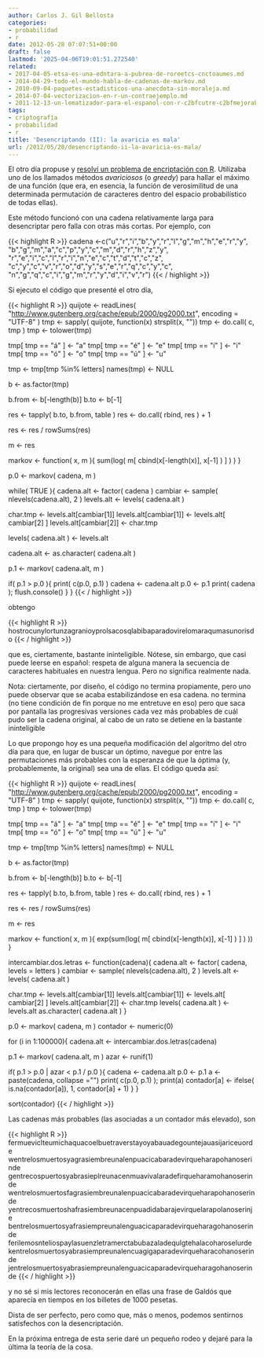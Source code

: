 ```yaml
---
author: Carlos J. Gil Bellosta
categories:
- probabilidad
- r
date: 2012-05-28 07:07:51+00:00
draft: false
lastmod: '2025-04-06T19:01:51.272540'
related:
- 2017-04-05-etsa-es-una-edntara-a-pubrea-de-roreetcs-cnctoaumes.md
- 2014-04-29-todo-el-mundo-habla-de-cadenas-de-markov.md
- 2010-09-04-paquetes-estadisticos-una-anecdota-sin-moraleja.md
- 2014-07-04-vectorizacion-en-r-un-contraejemplo.md
- 2011-12-13-un-lematizador-para-el-espanol-con-r-c2bfcutre-c2bfmejorable.md
tags:
- criptografía
- probabilidad
- r
title: 'Desencriptando (II): la avaricia es mala'
url: /2012/05/28/desencriptando-ii-la-avaricia-es-mala/
---
```


El otro día propuse y [resolví un problema de encriptación con R](https://datanalytics.com/2012/05/21/desencriptando-i-el-problema-de-un-mal-amigo/). Utilizaba uno de los llamados métodos _avariciosos_ (o _greedy_) para hallar el máximo de una función (que era, en esencia, la función de verosimilitud de una determinada permutación de caracteres dentro del espacio probabilístico de todas ellas).

Este método funcionó con una cadena relativamente larga para desencriptar pero falla con otras más cortas. Por ejemplo, con

{{< highlight R >}}
cadena <-c("u","r","i","b","y","r","l","g","m","h","e","r","y",
"b","g","m","a","c","p","y","c","m","d","r","h","z","y",
"r","e","i","c","l","r","i","n","e","c","t","d","t","c","z",
"c","y","c","v","r","o","d","y","s","e","r","q","c","y","c",
"n","g","q","c","i","g","m","r","y","d","i","v","r")
{{< / highlight >}}

Si ejecuto el código que presenté el otro día,

{{< highlight R >}}
quijote <- readLines( "http://www.gutenberg.org/cache/epub/2000/pg2000.txt", encoding = "UTF-8" )
tmp <- sapply( quijote, function(x) strsplit(x, ""))
tmp <- do.call( c, tmp )
tmp <- tolower(tmp)

tmp[ tmp == "á" ] <- "a"
tmp[ tmp == "é" ] <- "e"
tmp[ tmp == "í" ] <- "i"
tmp[ tmp == "ó" ] <- "o"
tmp[ tmp == "ú" ] <- "u"

tmp <- tmp[tmp %in% letters]
names(tmp) <- NULL

b <- as.factor(tmp)

b.from <- b[-length(b)]
b.to   <- b[-1]

res <- tapply( b.to, b.from, table )
res <- do.call( rbind, res ) + 1

res <- res / rowSums(res)

m <- res

markov <- function( x, m ){
  sum(log( m[ cbind(x[-length(x)], x[-1] ) ] ) )
}

p.0 <- markov( cadena, m )


while( TRUE ){
  cadena.alt <- factor( cadena )
  cambiar <- sample( nlevels(cadena.alt), 2 )
  levels.alt <- levels( cadena.alt )

  char.tmp <- levels.alt[cambiar[1]]
  levels.alt[cambiar[1]] <- levels.alt[ cambiar[2] ]
  levels.alt[cambiar[2]] <- char.tmp

  levels( cadena.alt ) <- levels.alt

  cadena.alt <- as.character( cadena.alt )

  p.1 <- markov( cadena.alt, m )

  if( p.1 > p.0 ){
    print( c(p.0, p.1) )
    cadena <- cadena.alt
    p.0 <- p.1
    print( cadena ); flush.console()
  }
}
{{< / highlight >}}

obtengo

{{< highlight R >}}
hostrocunylortunzagranioyprolsacosqlabibaparadovirelomaraqumasunorisdo
{{< / highlight >}}


que es, ciertamente, bastante ininteligible. Nótese, sin embargo, que casi puede leerse en español: respeta de alguna manera la secuencia de caracteres habituales en nuestra lengua. Pero no significa realmente nada.

Nota: ciertamente, por diseño, el código no termina propiamente, pero uno puede observar que se acaba estabilizándose en esa cadena. no termina (no tiene condición de fin porque no me entretuve en eso) pero que saca por pantalla las progresivas versiones cada vez más probables de cuál pudo ser la cadena original, al cabo de un rato se detiene en la bastante ininteligible

Lo que propongo hoy es una pequeña modificación del algoritmo del otro día para que, en lugar de buscar un óptimo, navegue por entre las permutaciones más probables con la esperanza de que la óptima (y, probablemente, la original) sea una de ellas. El código queda así:

{{< highlight R >}}
quijote <- readLines( "http://www.gutenberg.org/cache/epub/2000/pg2000.txt", encoding = "UTF-8" )
tmp <- sapply( quijote, function(x) strsplit(x, ""))
tmp <- do.call( c, tmp )
tmp <- tolower(tmp)

tmp[ tmp == "á" ] <- "a"
tmp[ tmp == "é" ] <- "e"
tmp[ tmp == "í" ] <- "i"
tmp[ tmp == "ó" ] <- "o"
tmp[ tmp == "ú" ] <- "u"

tmp <- tmp[tmp %in% letters]
names(tmp) <- NULL

b <- as.factor(tmp)

b.from <- b[-length(b)]
b.to   <- b[-1]

res <- tapply( b.to, b.from, table )
res <- do.call( rbind, res ) + 1

res <- res / rowSums(res)

m <- res

markov <- function( x, m ){
  exp(sum(log( m[ cbind(x[-length(x)], x[-1] ) ] ) ))
}

intercambiar.dos.letras <- function(cadena){
  cadena.alt <- factor( cadena, levels = letters )
  cambiar <- sample( nlevels(cadena.alt), 2 )
  levels.alt <- levels( cadena.alt )

  char.tmp <- levels.alt[cambiar[1]]
  levels.alt[cambiar[1]] <- levels.alt[ cambiar[2] ]
  levels.alt[cambiar[2]] <- char.tmp
  levels( cadena.alt ) <- levels.alt
  as.character( cadena.alt )
}

p.0 <- markov( cadena, m )
contador <- numeric(0)


for (i in 1:100000){
  cadena.alt <- intercambiar.dos.letras(cadena)

  p.1 <- markov( cadena.alt, m )
  azar <- runif(1)

  if( p.1 > p.0 | azar < p.1 / p.0 ){
    cadena <- cadena.alt
    p.0 <- p.1
    a <- paste(cadena, collapse ="")
    print( c(p.0, p.1) ); print(a)
    contador[a] <- ifelse( is.na(contador[a]), 1, contador[a] + 1)
  }
}

sort(contador)
{{< / highlight >}}

Las cadenas más probables (las asociadas a un contador más elevado), son

{{< highlight R >}}
fermueviclteumichaquacoelbuetraverstayoyabauadegountejauasijariceuorde
wentrelosmuertosyagrasiembreunalenpuacicabaradevirqueharapohanoserinde
gentrecospuertosyabrasieplreunacenmuavivalaradefirqueharamohanoserinde
wentrelosmuertosfagrasiembreunalenpuacicabaradevirqueharapohanoserinde
yentrecosmuertoshafrasiembreunacenpuadidabarajevirquelarapolanoserinje
bentrelosmuertosyafrasiempreunalenguacicaparadevirqueharagohanoserinde
ferilemosnteliospaylasuenzletramerctabubazaladequlgtehalacoharoselurde
kentrelosmuertosyabrasiempreunalencuagigaparadevirqueharacohanoserinde
jentrelosmuertosyabrasiempreunalenguacicaparadevirqueharagohanoserinde
{{< / highlight >}}

y no sé si mis lectores reconocerán en ellas una frase de Galdós que aparecía en tiempos en los billetes de 1000 pesetas.

Dista de ser perfecto, pero como que, más o menos, podemos sentirnos satisfechos con la desencriptación.

En la próxima entrega de esta serie daré un pequeño rodeo y dejaré para la última la teoría de la cosa.